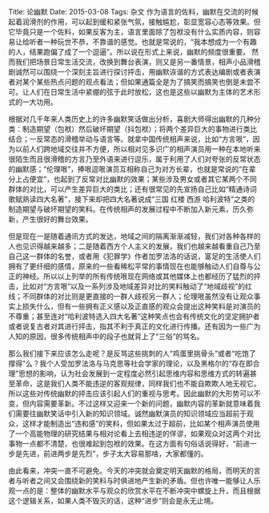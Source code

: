Title: 论幽默
Date:  2015-03-08
Tags:  杂文
    作为语言的佐料，幽默在交流的时候起着润滑剂的作用，可以起到缓和紧张气氛，接触尴尬，彰显宽容心态等效果。但它毕竟只是一个佐料，如果反客为主，语言里面除了包袱没有什么实质内容，则容易让给听者一种玩世不恭，不靠谱的感觉。也就是常说的，“我本想成为一个有趣的人，结果跑偏了成了一个逗逼”。所以说在形式上来说，幽默的频度很重要。
然而我们把场景日常生活交流，改换到舞台表演，则又是另一番情景，相声小品滑稽剧诚然可以围绕一个深刻主旨进行探讨抨击，用幽默诙谐的方式表达编剧或者表演者对某个某些热点问题的观点看法；但如果通篇全是为了搞笑而搞笑也倒是未尝不可。让人们在日常生活中紧绷的弦于此时放松，这也是这些以幽默为主体的艺术形式的一大功用。

根据对几千年来人类历史上的许多幽默笑话做出分析，喜剧大师得出幽默的几种分类：制造期望（包袱）然后破坏期望（抖包袱）；将两个差异巨大的事物进行类比结合；一反常态的滑稽举动与语言等。就拿中国传统相声来说，比如“方言哏”，因为以前人们跨地域交往并不方便，所以相对见多识广的相声演员用一种在本地听来很陌生而且很滑稽的方言乃至外语来进行逗乐，属于利用了人们对夸张的反常状态的幽默感；“伦理哏”，捧哏逗哏演员互相称自己为对方长辈，也就是常说的“在辈分上占便宜”，也起到了反常对比幽默的效果；某些涉及男女或者其它某两个不同群体的对比，可以产生差异巨大的类比；还有很常见的先宣扬自己比如“精通诗词歌赋熟读四大名著”，接下来却把四大名著说成“三国 红楼 西游 哈利波特”之类的制造期望与破坏期望的笑料。在传统相声的发展过程中不断加入新元素，历久弥新，产生很好的舞台效果。

但是现在一是随着通讯方式的发达，地域之间的隔离渐渐减轻，我们对各种各样的人也见识得越来越多；二是随着西方个人主义的发展，我们也越来越看重自己乃至自己这一群体的名誉，或者用《犯罪学》作者加罗法洛的话说，富足的生活使人们拥有了更纤细的感情，原来的一些看稀松平常的事情现在也能够触动人们自尊与公正的神经。所以以上列举的所有传统哏现在网络或其他媒体上也都经历了猛烈的抨击，比如对“方言哏”以及一系列涉及地域差异对比的笑料触动了“地域歧视”的红线；不同群体的对比则是更直接的一群人歧视另一群人；伦理哏虽然没有让观众事实上损失什么，但有一些拥有正义感以及正直感的观众会提出这种笑料是对演员的不尊重；甚至连对“哈利波特选入四大名著”这种笑点也会有传统文化的坚定拥护者或者说复古者对其进行抨击，指其不利于真正的文化进行传播。还有因为一些广为人知的原因，很多传统相声中的段子也就背上了“三俗”的骂名。

那么我们接下来应该怎么走呢？是反骂这些挑刺的人“鸡蛋里挑骨头”或者“吃饱了撑得”么？我个人受加罗法洛与马克思等社会学家的理论，以及黑格尔的“存在即合理”思想的影响，认为社会发展到一定程度必然引起思维内容和思维方式的转遍甚至革命，这是我们人类不能违逆的客观规律，同样我们也不能自欺欺人地无视它。所以这些对传统幽默的抨击应该引起人们的重视与思考。因此幽默的大形势可以不变，但内容需要革新。不过这样又迎来一个新的问题，幽默内容的革新就意味着我们需要往幽默笑话中引入新的知识领域。诚然幽默演员的知识领域应当超前于观众，这样才能制造出“违和感”的笑料，但如果太过于超前，比如某个相声演员使用了一个高能物理的研究结果与相对论看上去相违逆的佯谬，如果观众对这两个对比事物一点都不清楚，也很难起到包袱的效果。在这方面有句俗话说得好，“前进一步是先进，前进两步是先烈”，步子太大容易那啥，大家都懂的。

由此看来，冲突一直不可避免。今天的冲突就会奠定明天幽默的格局，而明天的言者与听者之间又会围绕新的笑料与时俱进地产生新的矛盾。但也许唯一能够让人乐观一点的是：整体的幽默水平与观众的欣赏水平在不断冲突中螺旋上升，而且根据这个逻辑关系，如果人类不毁灭的话，这种“进步”则会是永无止境。
